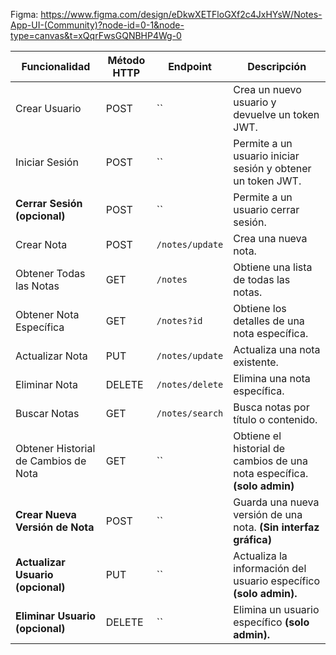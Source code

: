 Figma: https://www.figma.com/design/eDkwXETFloGXf2c4JxHYsW/Notes-App-UI-(Community)?node-id=0-1&node-type=canvas&t=xQqrFwsGQNBHP4Wg-0




| **Funcionalidad**                    | **Método HTTP** | **Endpoint**              | **Descripción**                                              |
| ------------------------------------ | --------------- | ------------------------- | ------------------------------------------------------------ |
| Crear Usuario                        | POST            | ``              | Crea un nuevo usuario y devuelve un token JWT.               |
| Iniciar Sesión                       | POST            | ``        | Permite a un usuario iniciar sesión y obtener un token JWT.  |
| **Cerrar Sesión (opcional)** | POST            | ``      | Permite a un usuario cerrar sesión.                          |
| Crear Nota                           | POST            | `/notes/update`       | Crea una nueva nota.                                         |
| Obtener Todas las Notas              | GET             | `/notes`              | Obtiene una lista de todas las notas.                        |
| Obtener Nota Específica              | GET             | `/notes?id`     | Obtiene los detalles de una nota específica.                 |
| Actualizar Nota                      | PUT             | `/notes/update`   | Actualiza una nota existente.                                |
| Eliminar Nota                        | DELETE          | `/notes/delete`   | Elimina una nota específica.                                 |
| Buscar Notas                         | GET             | `/notes/search`       | Busca notas por título o contenido.                          |
| Obtener Historial de Cambios de Nota | GET             | `` | Obtiene el historial de cambios de una nota específica. **(solo admin)** |
| **Crear Nueva Versión de Nota**      | POST            | `` | Guarda una nueva versión de una nota. **(Sin interfaz gráfica)** |
| **Actualizar Usuario (opcional)**     | PUT             | ``         | Actualiza la información del usuario específico **(solo admin).** |
| **Eliminar Usuario (opcional)**                 | DELETE          | ``         | Elimina un usuario específico **(solo admin).**              |
